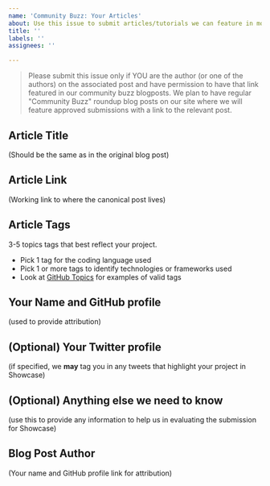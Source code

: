 ```yaml
---
name: 'Community Buzz: Your Articles'
about: Use this issue to submit articles/tutorials we can feature in monthly Roundups
title: ''
labels: ''
assignees: ''

---
```


> Please submit this issue only if YOU are the author (or one of the authors) on the associated post and have permission to have that link featured in our community buzz blogposts. We plan to have regular "Community Buzz" roundup blog posts on our site where we will feature approved submissions with a link to the relevant post.

## Article Title
(Should be the same as in the original blog post)

## Article Link
(Working link to where the canonical post lives)

## Article Tags
3-5 topics tags that best reflect your project. 
 - Pick 1 tag for the coding language used
 - Pick 1 or more tags to identify technologies or frameworks used
 - Look at [GitHub Topics](https://github.com/topics) for examples of valid tags

## Your Name and GitHub profile
(used to provide attribution)

## (Optional) Your Twitter profile
(if specified, we **may** tag you in any tweets that highlight your project in Showcase)

## (Optional) Anything else we need to know
(use this to provide any information to help us in evaluating the submission for Showcase)

## Blog Post Author
(Your name and GitHub profile link for attribution)
